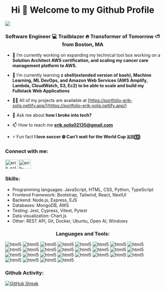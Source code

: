 <h1 align="center">Hi 👋 Welcome to my Github Profile</h1>
<div>
  <img src="https://pbs.twimg.com/profile_banners/1702887369249075200/1696433691/1500x500"/>
</div>
<h3 align="center">Software Engineer  💻  Trailblazer 🔥 Transformer of Tomorrow ⛅️ from Boston, MA</h3>

- 🔭 I’m currently working on expanding my technical tool box working on a **Solution Architect AWS certification, and scaling my cancer care management platform to AWS.**

- 🌱 I’m currently learning **z shell(extended version of bash), Machine Learning, ML DevOps, and Amazon Web Services (AWS Amplify, Lambda, CloudWatch, S3, Ec2) to be able to scale and build my Fullstack Web Applications**

- 👨‍💻 All of my projects are available at [https://portfolio-erik-solis.netlify.app/](https://portfolio-erik-solis.netlify.app/)

- 💬 Ask me about **how I broke into tech?**

- 📫 How to reach me **erik.solis02135@gmail.com**

- ⚡ Fun fact **I love soccer ⚽︎ Can't wait for the World Cup 🇦🇷🔟**

<h3 align="left">Connect with me:</h3>
<p align="left">
<a href="https://twitter.com/erik_solisdev" target="blank"><img align="center" src="https://raw.githubusercontent.com/rahuldkjain/github-profile-readme-generator/master/src/images/icons/Social/twitter.svg" alt="erik_solisdev" height="30" width="40" /></a>
<a href="https://linkedin.com/in/erik-solis" target="blank"><img align="center" src="https://raw.githubusercontent.com/rahuldkjain/github-profile-readme-generator/master/src/images/icons/Social/linked-in-alt.svg" alt="erik-solis" height="30" width="40" /></a>
</p>

<h3 align="left">Skills:</h3>
<ul align="left">
 <li> Programming languages: JavaScript, HTML, CSS, Python, TypeScript</li>
 <li> Frontend Framework: Bootstrap, Tailwind, React, NextUI </li>
 <li> Backend: Node.js, Express, EJS </li>
 <li> Databases: MongoDB, AWS </li>
 <li> Testing: Jest, Cypress, Vitest, Pytest </li>
 <li> Data visualization: Chart.js </li>
 <li> Other: REST API, Git, Docker, Ubuntu, Open AI, Windows</li>
</ul>

<h3 align="center">Languages and Tools:</h3>
<p align="left"> <a target="_blank" rel="noreferrer"> <img src="https://img.shields.io/badge/HTML5-E34F26?style=for-the-badge&logo=html5&logoColor=white" alt="html5" /> </a> </a> <a target="_blank" rel="noreferrer"> <img src="https://img.shields.io/badge/JavaScript-323330?style=for-the-badge&logo=javascript&logoColor=F7DF1E" alt="html5" /> </a> <a target="_blank" rel="noreferrer"> <img src="https://img.shields.io/badge/TypeScript-007ACC?style=for-the-badge&logo=typescript&logoColor=white" alt="html5" /> </a> <a target="_blank" rel="noreferrer"> <img src="https://img.shields.io/badge/CSS3-1572B6?style=for-the-badge&logo=css3&logoColor=white" alt="html5" /> </a> <a target="_blank" rel="noreferrer"> <img src="https://img.shields.io/badge/Chart%20js-FF6384?style=for-the-badge&logo=chartdotjs&logoColor=white" alt="html5" /> </a> <a target="_blank" rel="noreferrer"> <img src="https://img.shields.io/badge/MySQL-005C84?style=for-the-badge&logo=mysql&logoColor=white" alt="html5" /> </a> <a target="_blank" rel="noreferrer"> <img src="https://img.shields.io/badge/Amazon_AWS-FF9900?style=for-the-badge&logo=amazonaws&logoColor=white" alt="html5" /> <a target="_blank" rel="noreferrer"> <img src="https://img.shields.io/badge/Microsoft_SQL_Server-CC2927?style=for-the-badge&logo=microsoft-sql-server&logoColor=white" alt="html5" /> </a> <a target="_blank" rel="noreferrer"> <img src="https://img.shields.io/badge/Figma-F24E1E?style=for-the-badge&logo=figma&logoColor=white" alt="html5" /> </a> <a target="_blank" rel="noreferrer"> <img src="https://img.shields.io/badge/Tableau-E97627?style=for-the-badge&logo=Tableau&logoColor=white" alt="html5" /> </a> <a target="_blank" rel="noreferrer"> <img src="https://img.shields.io/badge/ChatGPT-74aa9c?style=for-the-badge&logo=openai&logoColor=white" alt="html5" /> </a> <a target="_blank" rel="noreferrer"> <img src="https://img.shields.io/badge/Tableau-E97627?style=for-the-badge&logo=Tableau&logoColor=white" alt="html5" /> </a> <a target="_blank" rel="noreferrer"> <img src="https://img.shields.io/badge/Canva-%2300C4CC.svg?&style=for-the-badge&logo=Canva&logoColor=white" alt="html5" /> </a> <a target="_blank" rel="noreferrer"> <img src="https://img.shields.io/badge/Jest-C21325?style=for-the-badge&logo=jest&logoColor=white" alt="html5" /> </a> <a target="_blank" rel="noreferrer"> <img src="https://img.shields.io/badge/GitHub-100000?style=for-the-badge&logo=github&logoColor=white" alt="html5" /> </a> <a target="_blank" rel="noreferrer"> <img src="https://img.shields.io/badge/Docker-2CA5E0?style=for-the-badge&logo=docker&logoColor=white" alt="html5" /> </a> <a target="_blank" rel="noreferrer"> <img src="https://img.shields.io/badge/Ubuntu-E95420?style=for-the-badge&logo=ubuntu&logoColor=white" alt="html5" /> </a> <a target="_blank" rel="noreferrer"> <img src="https://img.shields.io/badge/React-20232A?style=for-the-badge&logo=react&logoColor=61DAFB" alt="html5" /> </a> <a target="_blank" rel="noreferrer"> <img src="https://img.shields.io/badge/Tailwind_CSS-38B2AC?style=for-the-badge&logo=tailwind-css&logoColor=white" alt="html5" /> </a> <a target="_blank" rel="noreferrer"> <img src="https://img.shields.io/badge/Bootstrap-563D7C?style=for-the-badge&logo=bootstrap&logoColor=white" alt="html5" /> </a> <a target="_blank" rel="noreferrer"> <img src="https://img.shields.io/badge/MongoDB-4EA94B?style=for-the-badge&logo=mongodb&logoColor=white" alt="html5" /> </a> <a target="_blank" rel="noreferrer"> <img src="https://img.shields.io/badge/Node%20js-339933?style=for-the-badge&logo=nodedotjs&logoColor=white" alt="html5" /> </a> <a target="_blank" rel="noreferrer"> <img src="https://img.shields.io/badge/Postman-FF6C37?style=for-the-badge&logo=Postman&logoColor=white" alt="html5" /> </a> <a target="_blank" rel="noreferrer"> <img src="https://img.shields.io/badge/GIT-E44C30?style=for-the-badge&logo=git&logoColor=white" alt="html5" /> </a>  <a target="_blank" rel="noreferrer"> <img src="https://img.shields.io/badge/AWS-%23FF9900.svg?style=for-the-badge&logo=amazon-aws&logoColor=white" alt="html5" /> </a> <a target="_blank" rel="noreferrer"> <img src="https://img.shields.io/badge/python-3670A0?style=for-the-badge&logo=python&logoColor=ffdd54" alt="html5" /> </a> <a target="_blank" rel="noreferrer"> <img src="https://img.shields.io/badge/AWS-%23FF9900.svg?style=for-the-badge&logo=amazon-aws&logoColor=white" alt="html5" /> </a> <a target="_blank" rel="noreferrer"> <img src="https://img.shields.io/badge/jupyter-%23FA0F00.svg?style=for-the-badge&logo=jupyter&logoColor=white" alt="html5" /> </a></p> 
<h3 align="left">Github Activity:</h3>

[![GitHub Streak](https://streak-stats.demolab.com/?user=socratic617&theme=dark)](https://git.io/streak-stats)

